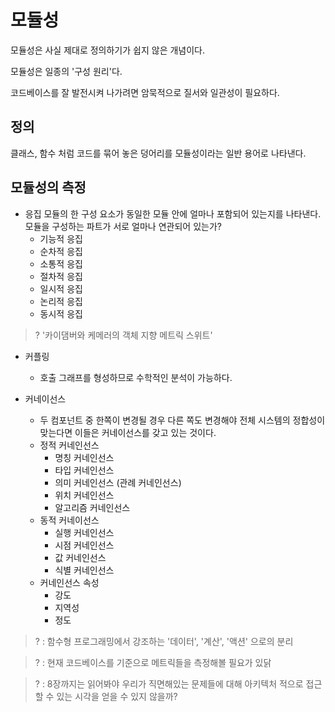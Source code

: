 # 모듈성

모듈성은 사실 제대로 정의하기가 쉽지 않은 개념이다.

모듈성은 일종의 '구성 원리'다.

코드베이스를 잘 발전시켜 나가려면 암묵적으로 질서와 일관성이 필요하다.

## 정의

클래스, 함수 처럼 코드를 묶어 놓은 덩어리를 모듈성이라는 일반 용어로 나타낸다.


## 모듈성의 측정

- 응집
  모듈의 한 구성 요소가 동일한 모듈 안에 얼마나 포함되어 있는지를 나타낸다.
  모듈을 구성하는 파트가 서로 얼마나 연관되어 있는가?
  - 기능적 응집
  - 순차적 응집
  - 소통적 응집
  - 절차적 응집
  - 일시적 응집
  - 논리적 응집
  - 동시적 응집

> ? '카이댐버와 케메러의 객체 지향 메트릭 스위트'

- 커플링
  - 호출 그래프를 형성하므로 수학적인 분석이 가능하다.

- 커네이선스
  - 두 컴포넌트 중 한쪽이 변경될 경우 다른 쪽도 변경해야 전체 시스템의 정합성이 맞는다면 이들은 커네이선스를 갖고 있는 것이다.
  - 정적 커네인선스
    - 명칭 커네인선스
    - 타입 커네인선스
    - 의미 커네인선스 (관례 커네인선스)
    - 위치 커네인선스
    - 알고리즘 커네인선스
  - 동적 커네이선스
    - 실행 커네인선스
    - 시점 커네인선스
    - 값 커네인선스
    - 식별 커네인선스
  - 커네인선스 속성
    - 강도
    - 지역성
    - 정도

> ? : 함수형 프로그래밍에서 강조하는 '데이터', '계산', '액션' 으로의 분리

> ? : 현재 코드베이스를 기준으로 메트릭들을 측정해볼 필요가 있닭

> ? : 8장까지는 읽어봐야 우리가 직면해있는 문제들에 대해 아키텍처 적으로 접근할 수 있는 시각을 얻을 수 있지 않을까?

